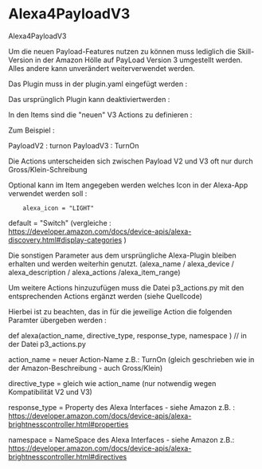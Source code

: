 # Alexa4PayloadV3
Alexa4PayloadV3


Um die neuen Payload-Features nutzen zu können muss lediglich die Skill-Version in der Amazon Hölle auf
PayLoad Version 3 umgestellt werden. Alles andere kann unverändert weiterverwendet werden.

Das Plugin muss in der plugin.yaml eingefügt werden :

Das ursprünglich Plugin kann deaktiviertwerden :

In den Items sind die "neuen" V3 Actions zu definieren :

Zum Beispiel :

PayloadV2 : turnon
PayloadV3 : TurnOn

Die Actions unterscheiden sich zwischen Payload V2 und V3 oft nur durch Gross/Klein-Schreibung

Optional kann im Item angegeben werden welches Icon in der Alexa-App verwendet werden soll :

        alexa_icon = "LIGHT"

default = "Switch" (vergleiche : https://developer.amazon.com/docs/device-apis/alexa-discovery.html#display-categories )

Die sonstigen Parameter aus dem ursprüngliche Alexa-Plugin bleiben erhalten und werden weiterhin genutzt.
(alexa_name / alexa_device / alexa_description / alexa_actions /alexa_item_range)

Um weitere Actions hinzuzufügen muss die Datei p3_actions.py mit den entsprechenden Actions ergänzt werden (siehe Quellcode)

Hierbei ist zu beachten, das in für die jeweilige Action die folgenden Paramter übergeben werden :

def alexa(action_name, directive_type, response_type, namespace ) // in der Datei p3_actions.py

action_name     = neuer Action-Name z.B.: TurnOn (gleich geschrieben wie in der Amazon-Beschreibung - auch Gross/Klein) 

directive_type  = gleich wie action_name (nur notwendig wegen Kompatibilität V2 und V3)

response_type   = Property des Alexa Interfaces - siehe Amazon z.B. : https://developer.amazon.com/docs/device-apis/alexa-brightnesscontroller.html#properties


namespace       = NameSpace des Alexa Interfaces - siehe Amazon z.B.: https://developer.amazon.com/docs/device-apis/alexa-brightnesscontroller.html#directives


